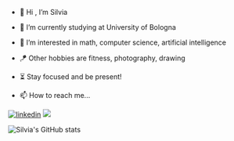 - 👋 Hi , I’m Silvia
- 🌱 I’m currently studying at University of Bologna
- 👀 I’m interested in math, computer science, artificial intelligence
- 🪁 Other hobbies are fitness, photography, drawing
- ⏳ Stay focused and be present!


- 📫 How to reach me...
<p align="left">
  <a href="https://www.linkedin.com/in/silvia-z-8755a7198/"><img src="https://img.icons8.com/plasticine/80/000000/linkedin.png" alt="linkedin"/></a>
  <a href="https://www.deviantart.com/silviazandoli/"><img src="https://img.icons8.com/fluency-systems-filled/50/000000/devianart.png"/></a>
</p>

![Silvia's GitHub stats](https://github-readme-stats.vercel.app/api?username=silviazandoli&count_private=true&theme=vue&show_icons=true)



